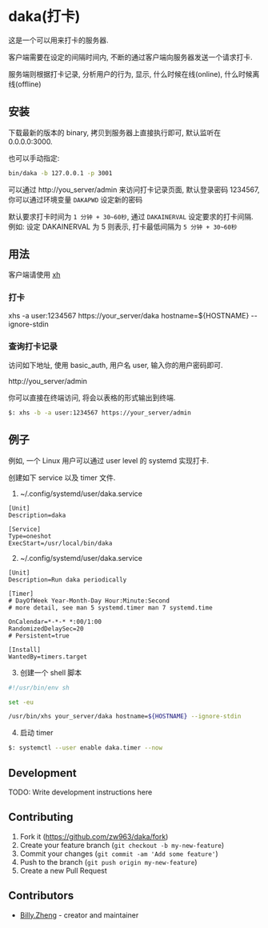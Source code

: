 # daka(打卡)

这是一个可以用来打卡的服务器. 

客户端需要在设定的间隔时间内, 不断的通过客户端向服务器发送一个请求打卡.

服务端则根据打卡记录, 分析用户的行为, 显示, 什么时候在线(online), 什么时候离线(offline)

## 安装

下载最新的版本的 binary, 拷贝到服务器上直接执行即可, 默认监听在 0.0.0.0:3000. 

也可以手动指定:

```sh
bin/daka -b 127.0.0.1 -p 3001
```

可以通过 http://you_server/admin 来访问打卡记录页面, 默认登录密码 1234567, 
你可以通过环境变量 `DAKAPWD` 设定新的密码

默认要求打卡时间为 `1 分钟 + 30~60秒`, 通过 `DAKAINERVAL` 设定要求的打卡间隔.
例如: 设定 DAKAINERVAL 为 5 则表示, 打卡最低间隔为 `5 分钟 + 30~60秒`

## 用法

客户端请使用 [xh](https://github.com/ducaale/xh)

### 打卡

xhs -a user:1234567 https://your_server/daka hostname=${HOSTNAME} --ignore-stdin

### 查询打卡记录

访问如下地址, 使用 basic_auth, 用户名 user, 输入你的用户密码即可.

http://you_server/admin

你可以直接在终端访问, 将会以表格的形式输出到终端.

```sh
$: xhs -b -a user:1234567 https://your_server/admin
```

## 例子

例如, 一个 Linux 用户可以通过 user level 的 systemd 实现打卡. 

创建如下 service 以及 timer 文件.

1. ~/.config/systemd/user/daka.service

```systemd
[Unit]
Description=daka

[Service]
Type=oneshot
ExecStart=/usr/local/bin/daka
```

2. ~/.config/systemd/user/daka.service

```systemd
[Unit]
Description=Run daka periodically

[Timer]
# DayOfWeek Year-Month-Day Hour:Minute:Second
# more detail, see man 5 systemd.timer man 7 systemd.time

OnCalendar=*-*-* *:00/1:00
RandomizedDelaySec=20
# Persistent=true

[Install]
WantedBy=timers.target
```

3. 创建一个 shell 脚本

```sh
#!/usr/bin/env sh

set -eu

/usr/bin/xhs your_server/daka hostname=${HOSTNAME} --ignore-stdin
```

4. 启动 timer 

```sh
$: systemctl --user enable daka.timer --now
```

## Development

TODO: Write development instructions here

## Contributing

1. Fork it (<https://github.com/zw963/daka/fork>)
2. Create your feature branch (`git checkout -b my-new-feature`)
3. Commit your changes (`git commit -am 'Add some feature'`)
4. Push to the branch (`git push origin my-new-feature`)
5. Create a new Pull Request

## Contributors

- [Billy.Zheng](https://github.com/zw963) - creator and maintainer
